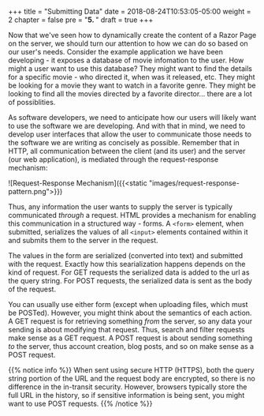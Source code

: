 +++
title = "Submitting Data"
date = 2018-08-24T10:53:05-05:00
weight = 2
chapter = false
pre = "<b>5. </b>"
draft = true
+++

Now that we've seen how to dynamically create the content of a Razor Page on the server, we should turn our attention to how we can do so based on our user's needs.  Consider the example application we have been developing - it exposes a database of movie infomation to the user.  How might a user want to use this database?  They might want to find the details for a specific movie - who directed it, when was it released, etc.  They might be looking for a movie they want to watch in a favorite genre.  They might be looking to find all the movies directed by a favorite director... there are a lot of possiblities.

As software developers, we need to anticipate how our users will likely want to use the software we are developing.  And with that in mind, we need to develop user interfaces that allow the user to communicate those needs to the software we are writing as concisely as possible.  Remember that in HTTP, all communication between the client (and its user) and the server (our web application), is mediated through the request-response mechanism:

![Request-Response Mechanism]({{<static "images/request-response-pattern.png">}})

Thus, any information the user wants to supply the server is typically communicated _through_ a request.  HTML provides a mechanism for enabling this communication in a structured way - forms.  A `<form>` element, when submitted, serializes the values of all `<input>` elements contained within it and submits them to the server in the request.

The values in the form are serialized (converted into text) and submitted with the request.  Exactly how this searialization happens depends on the kind of request.  For GET requests the serialized data is added to the url as the query string.  For POST requests, the serialized data is sent as the body of the request.  

You can usually use either form (except when uploading files, which must be POSTed).  However, you might think about the semantics of each action.  A GET request is for retrieving something _from_ the server, so any data your sending is about modifying that request.  Thus, search and filter requests make sense as a GET request.  A POST request is about sending something _to_ the server, thus account creation, blog posts, and so on make sense as a POST request.

{{% notice info %}}
When sent using secure HTTP (HTTPS), both the query string portion of the URL and the request body are encrypted, so there is no difference in the in-transit security.  However, browsers typically store the full URL in the history, so if sensitive information is being sent, you might want to use POST requests.
{{% /notice %}}

